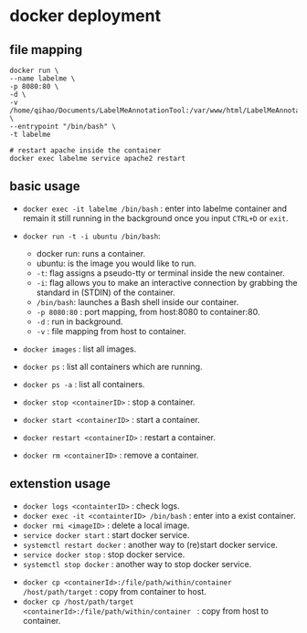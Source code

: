 # docker deployment
## file mapping 
```shell
docker run \
--name labelme \
-p 8080:80 \
-d \
-v /home/qihao/Documents/LabelMeAnnotationTool:/var/www/html/LabelMeAnnotationTool \
--entrypoint "/bin/bash" \
-t labelme

# restart apache inside the container
docker exec labelme service apache2 restart
```

## basic usage
- `docker exec -it labelme /bin/bash` : enter into labelme container and remain it still running in the background once you input `CTRL+D` or `exit`.

-  `docker run -t -i ubuntu /bin/bash`: 
    - docker run: runs a container.
    - ubuntu: is the image you would like to run.
    - `-t`: flag assigns a pseudo-tty or terminal inside the new container.
    - `-i`: flag allows you to make an interactive connection by grabbing the standard in (STDIN) of the container.
    - `/bin/bash`: launches a Bash shell inside our container.
    - `-p 8080:80` : port mapping, from host:8080 to container:80.
    - `-d` : run in background.
    - `-v` : file mapping from host to container.

- `docker images` : list all images.
- `docker ps` : list all containers which are running.
- `docker ps -a` : list all containers.
- `docker stop <containerID>` : stop a container.
- `docker start <containerID>` : start a container.
- `docker restart <containerID>` : restart a container.
- `docker rm <containerID>` : remove a container.

## extenstion usage
- `docker logs <containterID>` : check logs.
- `docker exec -it <containterID> /bin/bash` : enter into a exist container.
- `docker rmi <imageID>` : delete a local image.
- `service docker start` : start docker service.
- `systemctl restart docker` : another way to  (re)start docker service.
- `service docker stop` : stop docker service.
- `systemctl stop docker` : another way to stop docker service.
<!-- - `docker run -it --privileged=true -v /host/path/target:/file/path/within/container <containerID> /bin/bash` -->
- `docker cp <containerId>:/file/path/within/container /host/path/target` : copy from container to host.
- `docker cp /host/path/target <containerId>:/file/path/within/container ` : copy from host to container.
